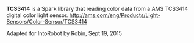 **TCS3414** is a Spark library that reading color data from a AMS TCS3414 digital color light sensor.
<http://ams.com/eng/Products/Light-Sensors/Color-Sensor/TCS3414>


Adapted for IntoRobot by Robin, Sept 19, 2015

